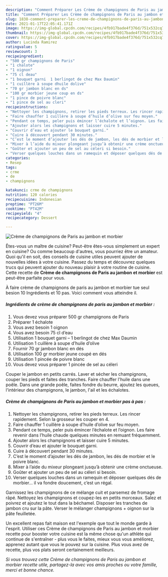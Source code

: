 ```yaml
---
description: "Comment Préparer Les Crème de champignons de Paris au jambon et morbier"
title: "Comment Préparer Les Crème de champignons de Paris au jambon et morbier"
slug: 1838-comment-preparer-les-creme-de-champignons-de-paris-au-jambon-et-morbier
date: 2021-01-17T22:05:41.171Z
image: https://img-global.cpcdn.com/recipes/4fb917bade4f376d/751x532cq70/creme-de-champignons-de-paris-au-jambon-et-morbier-photo-principale-de-la-recette.jpg
thumbnail: https://img-global.cpcdn.com/recipes/4fb917bade4f376d/751x532cq70/creme-de-champignons-de-paris-au-jambon-et-morbier-photo-principale-de-la-recette.jpg
cover: https://img-global.cpcdn.com/recipes/4fb917bade4f376d/751x532cq70/creme-de-champignons-de-paris-au-jambon-et-morbier-photo-principale-de-la-recette.jpg
author: Lucinda Ramirez
ratingvalue: 5
reviewcount: 3
recipeingredient:
- "500 gr champignons de Paris"
- "1 chalote"
- "1 oignon"
- "75 cl deau"
- "1 bouquet garni  1 berlingot de chez Max Daumin"
- "1 cuillère à soupe dhuile dolive"
- "70 gr jambon blanc en ds"
- "100 gr morbier jeune coup en ds"
- "1 pince de poivre blanc"
- "1 pince de sel au cleri"
recipeinstructions:
- "Nettoyer les champignons, retirer les pieds terreux. Les rincer rapidement. Selon la grosseur les couper en 4."
- "Faire chauffer 1 cuillère à soupe d’huile d’olive sur feu moyen."
- "Pendant ce temps, peler puis émincer l’échalote et l’oignon. Les faire revenir dans l’huile chaude quelques minutes en remuant fréquemment."
- "Ajouter alors les champignons et laisser cuire 5 minutes."
- "Couvrir d’eau et ajouter le bouquet garni."
- "Cuire à découvert pendant 30 minutes."
- "C’est le moment d’ajouter les dés de jambon, les dés de morbier et le poivre blanc."
- "Mixer à l’aide du mixeur plongeant jusqu’à obtenir une crème onctueuse."
- "Goûter et ajouter un peu de sel au céleri si besoin."
- "Verser quelques louches dans un ramequin et déposer quelques dés de morbier… il va fondre doucement, c’est un régal."
categories:
- Resep
tags:
- crme
- de
- champignons

katakunci: crme de champignons 
nutrition: 120 calories
recipecuisine: Indonesian
preptime: "PT26M"
cooktime: "PT42M"
recipeyield: "4"
recipecategory: Dessert

---
```



![Crème de champignons de Paris au jambon et morbier](https://img-global.cpcdn.com/recipes/4fb917bade4f376d/751x532cq70/creme-de-champignons-de-paris-au-jambon-et-morbier-photo-principale-de-la-recette.jpg)

Êtes-vous un maître de cuisine? Peut-être êtes-vous simplement un expert en cuisine? Ou comme beaucoup d'autres, vous pourriez être un amateur. Quoi qu'il en soit, des conseils de cuisine utiles peuvent ajouter de nouvelles idées à votre cuisine. Passez du temps et découvrez quelques trucs qui peuvent ajouter du nouveau plaisir à votre routine de cuisine. Cette recette de <strong> Crème de champignons de Paris au jambon et morbier </strong> est peut-être parfaite pour vous.

<!--inarticleads1-->

À faire crème de champignons de paris au jambon et morbier tue seul besion 10 Ingrédients et 10 pas. Voici comment vous atteindre il.

##### Ingrédients de crème de champignons de paris au jambon et morbier :

1. Vous devez vous préparer 500 gr champignons de Paris
1. Préparer 1 échalote
1. Vous avez besoin 1 oignon
1. Vous avez besoin 75 cl d’eau
1. Utilisation 1 bouquet garni – 1 berlingot de chez Max Daumin
1. Utilisation 1 cuillère à soupe d’huile d’olive
1. Fournir 70 gr jambon blanc en dés
1. Utilisation 100 gr morbier jeune coupé en dés
1. Utilisation 1 pincée de poivre blanc
1. Vous devez vous préparer 1 pincée de sel au céleri


Couper le jambon en petits carrés. Laver et sécher les champignons, couper les pieds et faites des tranches. Faire chauffer l&#39;huile dans une poêle. Dans une grande poêle, faites fondre du beurre, ajoutez les queues, l&#39;intérieur des champignons, le jambon, l&#39;ail et les échalotes. 

<!--inarticleads2-->

##### Crème de champignons de Paris au jambon et morbier pas à pas :

1. Nettoyer les champignons, retirer les pieds terreux. Les rincer rapidement. Selon la grosseur les couper en 4.
1. Faire chauffer 1 cuillère à soupe d’huile d’olive sur feu moyen.
1. Pendant ce temps, peler puis émincer l’échalote et l’oignon. Les faire revenir dans l’huile chaude quelques minutes en remuant fréquemment.
1. Ajouter alors les champignons et laisser cuire 5 minutes.
1. Couvrir d’eau et ajouter le bouquet garni.
1. Cuire à découvert pendant 30 minutes.
1. C’est le moment d’ajouter les dés de jambon, les dés de morbier et le poivre blanc.
1. Mixer à l’aide du mixeur plongeant jusqu’à obtenir une crème onctueuse.
1. Goûter et ajouter un peu de sel au céleri si besoin.
1. Verser quelques louches dans un ramequin et déposer quelques dés de morbier… il va fondre doucement, c’est un régal.


Garnissez les champignons de ce mélange cuit et parsemez de fromage râpé. Nettoyez les champignons et coupez-les en petits morceaux. Salez et poivrez et ajoutez le tout dans la béchamel. Disposer les tranches de jambon cru sur la pâte. Verser le mélanger champignons + oignon sur la pâte feuilletée. 

<!--inarticleads1-->

<p>
Un excellent repas fait maison est l'exemple que tout le monde garde à l'esprit. Utiliser ces Crème de champignons de Paris au jambon et morbier recette pour booster votre cuisine est la même chose qu'un athlète qui continue de s'entraîner - plus vous le faites, mieux vous vous améliorez, apprenez autant que vous le pouvez sur la cuisine. Plus vous avez de recette, plus vos plats seront certainement meilleurs.
</p>

<p>
<i>Si vous trouvez cette Crème de champignons de Paris au jambon et morbier recette utile, partagez-la avec vos amis proches ou votre famille, merci et bonne chance.</i>
</p>
